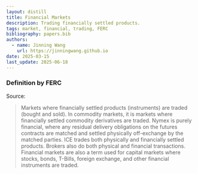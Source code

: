 ```yaml
---
layout: distill
title: Financial Markets
description: Trading financially settled products.
tags: market, financial, trading, FERC
bibliography: papers.bib
authors:
  - name: Jinning Wang
    url: https://jinningwang.github.io
date: 2025-03-15
last_update: 2025-06-18
---
```


### Definition by FERC

Source: <d-cite key="ferc2020glossary"></d-cite>

> Markets where financially settled products (instruments) are traded (bought and sold). In commodity markets, it is markets where financially settled commodity derivatives are traded.
> Nymex is purely financial, where any residual delivery obligations on the futures contracts are matched and settled physically off-exchange by the matched parties.
> ICE trades both physically and financially settled products.
> Brokers also do both physical and financial transactions.
> Financial markets are also a term used for capital markets where stocks, bonds, T-Bills, foreign exchange, and other financial instruments are traded.
